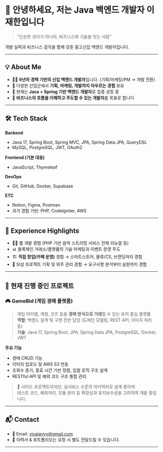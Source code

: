<h1>👋 안녕하세요, 저는 Java 백엔드 개발자 이재한입니다</h1>

> "단순한 코더가 아니라, 비즈니스와 기술을 잇는 사람"  

<p>
  개발 실력과 비즈니스 감각을 함께 갖춘 중고신입 백엔드 개발자입니다.
</p>

---

## 💡 About Me

- 👨‍💻 **9년차 경력 기반의 신입 백엔드 개발자**입니다. (기획/마케팅/PM → 개발 전환)
- 💼 다양한 산업군에서 **기획, 마케팅, 개발까지 아우르는 경험** 보유  
- 🌱 현재는 **Java + Spring 기반 백엔드 개발자**로 집중 성장 중
- 🧠 **비즈니스의 흐름을 이해하고 주도할 수 있는 개발자**를 목표로 합니다

---

## 🛠️ Tech Stack

**Backend**
- Java 17, Spring Boot, Spring MVC, JPA, Spring Data JPA, QueryDSL
- MySQL, PostgreSQL, JWT, OAuth2

**Frontend (기본 대응)**
- JavaScript, Thymeleaf

**DevOps**
- Git, GitHub, Docker, Supabase

**ETC**
- Notion, Figma, Postman  
- 과거 경험 기반: PHP, CodeIgniter, AWS

---

## 💼 Experience Highlights

- 👨‍💻 웹 개발 경험 (PHP 기반 음악 스트리밍 서비스 전체 리뉴얼 등)
- 📊 블록체인 거래소/플랫폼의 기술 마케팅과 이벤트 운영 주도
- 🏗️ **직접 창업(카페 운영)** 경험 → 스마트스토어, 물류/CS, 브랜딩까지 경험
- 🧾 SI성 프로젝트 기획 및 외주 관리 경험 → 요구사항 분석부터 실현까지 경험

---

## 🚀 현재 진행 중인 프로젝트

### 🎮 GameBid (게임 경매 플랫폼)  
> 게임 아이템, 계정, 굿즈 등을 **경매 방식으로 거래**할 수 있는 유저 중심 플랫폼  
> **역할**: 백엔드 설계 및 구현 전반 담당 (도메인 모델링, REST API, 이미지 처리 등)  
> **기술**: Java 17, Spring Boot, JPA, Spring Data JPA, PostgreSQL, Docker, JWT

**주요 기능**
- 경매 CRUD 기능
- 이미지 업로드 및 AWS S3 연동
- 조회수 증가, 종료 시간 기반 정렬, 입찰 로직 구조 설계
- RESTful API 및 예외 코드 구조 통합 관리

> 🧩 사이드 프로젝트이지만, 실서비스 수준의 아키텍처로 설계 중이며  
> 테스트 코드, 예외처리, 모듈 분리 등 확장성과 유지보수성을 고려하여 개발 중입니다.

---

## 📬 Contact

- 📧 Email: vivajayyy@gmail.com  
- 📝 이력서 & 포트폴리오는 요청 시 별도 전달드릴 수 있습니다.

---


